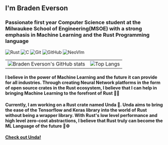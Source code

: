 ## I'm Braden Everson
### Passionate first year Computer Science student at the Milwaukee School of Engineering(MSOE) with a strong emphasis in Machine Learning and the Rust Programming language

![Rust](https://img.shields.io/badge/-Rust-333333?style=flat&logo=rust)
![C](https://img.shields.io/badge/-C-333333?style=flat&logo=C)
![Git](https://img.shields.io/badge/-Git-333333?style=flat&logo=git)
![GitHub](https://img.shields.io/badge/-GitHub-333333?style=flat&logo=github)
![NeoVIm](https://img.shields.io/badge/-neovim-333333?style=flat&logo=neovim&logoColor=00599C)

|   |   |
| - | - |
| ![Braden Everson's GitHub stats](https://github-readme-stats.vercel.app/api?username=BradenEverson&theme=prussian)  | ![Top Langs](https://github-readme-stats-git-masterrstaa-rickstaa.vercel.app/api/top-langs/?username=BradenEverson&theme=prussian&size_weight=0.5&size_count=0.5&hide=css,html&layout=compact)  |


#### I believe in the power of Machine Learning and the future it can provide for all industries. Through creating Neural Network platforms in the form of open source crates in the Rust ecosystem, I believe that I can help in bringing Machine Learning to the forefront of Rust 🦀🦾

#### Currently, I am working on a Rust crate named Unda 🌊. Unda aims to bring the ease of the Tensorflow and Keras library into the world of Rust without being a wrapper library. With Rust's low level performance and high level zero-cost abstractions, I believe that Rust truly can become the ML Language of the future 🧠⚙️


#### [Check out Unda!](https://crates.io/crates/unda)
